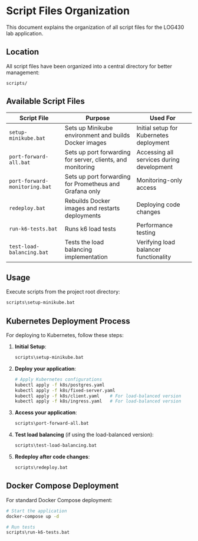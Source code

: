 # Script Files Organization

This document explains the organization of all script files for the LOG430 lab application.

## Location

All script files have been organized into a central directory for better management:

```
scripts/
```

## Available Script Files

| Script File                   | Purpose                                                     | Used For                                  |
| ----------------------------- | ----------------------------------------------------------- | ----------------------------------------- |
| `setup-minikube.bat`          | Sets up Minikube environment and builds Docker images       | Initial setup for Kubernetes deployment   |
| `port-forward-all.bat`        | Sets up port forwarding for server, clients, and monitoring | Accessing all services during development |
| `port-forward-monitoring.bat` | Sets up port forwarding for Prometheus and Grafana only     | Monitoring-only access                    |
| `redeploy.bat`                | Rebuilds Docker images and restarts deployments             | Deploying code changes                    |
| `run-k6-tests.bat`            | Runs k6 load tests                                          | Performance testing                       |
| `test-load-balancing.bat`     | Tests the load balancing implementation                     | Verifying load balancer functionality     |

## Usage

Execute scripts from the project root directory:

```bash
scripts\setup-minikube.bat
```

## Kubernetes Deployment Process

For deploying to Kubernetes, follow these steps:

1. **Initial Setup**:

   ```bash
   scripts\setup-minikube.bat
   ```

2. **Deploy your application**:

   ```bash
   # Apply Kubernetes configurations
   kubectl apply -f k8s/postgres.yaml
   kubectl apply -f k8s/fixed-server.yaml
   kubectl apply -f k8s/client.yaml    # For load-balanced version
   kubectl apply -f k8s/ingress.yaml   # For load-balanced version
   ```

3. **Access your application**:

   ```bash
   scripts\port-forward-all.bat
   ```

4. **Test load balancing** (if using the load-balanced version):

   ```bash
   scripts\test-load-balancing.bat
   ```

5. **Redeploy after code changes**:

   ```bash
   scripts\redeploy.bat
   ```

## Docker Compose Deployment

For standard Docker Compose deployment:

```bash
# Start the application
docker-compose up -d

# Run tests
scripts\run-k6-tests.bat
```
